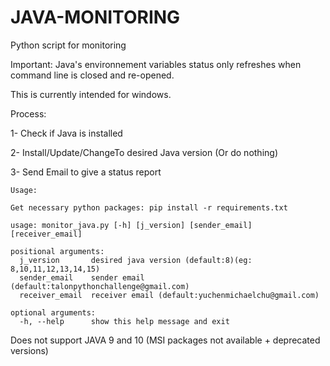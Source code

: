 # JAVA-MONITORING
Python script for monitoring 

Important: Java's environnement variables status only refreshes when command line is closed and re-opened.

This is currently intended for windows.

Process:

1- Check if Java is installed

2- Install/Update/ChangeTo desired Java version (Or do nothing)

3- Send Email to give a status report 
```
Usage:

Get necessary python packages: pip install -r requirements.txt

usage: monitor_java.py [-h] [j_version] [sender_email] [receiver_email]

positional arguments:
  j_version       desired java version (default:8)(eg: 8,10,11,12,13,14,15)
  sender_email    sender email (default:talonpythonchallenge@gmail.com)
  receiver_email  receiver email (default:yuchenmichaelchu@gmail.com)

optional arguments:
  -h, --help      show this help message and exit
```
Does not support JAVA 9 and 10 (MSI packages not available + deprecated versions)
